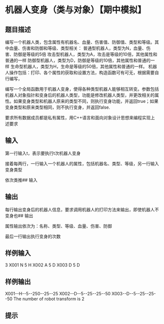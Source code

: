  # 机器人变身（类与对象）【期中模拟】
 ## 题目描述
 编写一个机器人类，包含属性有机器名、血量、伤害值、防御值、类型和等级。其中血量、伤害和防御和等级、类型相关：
 普通型机器人，类型为N，血量、伤害、防御是等级的5倍
 攻击型机器人，类型为A，攻击是等级的10倍，其他属性和普通的一样
 防御型机器人，类型为D，防御是等级的10倍，其他属性和普通的一样
 生命型机器人，类型为H，生命是等级的50倍，其他属性和普通的一样。
 机器人操作包括：打印、各个属性的获取和设置方法，构造函数可有可无，根据需要自行编写，
 
 编写一个全局函数用于机器人变身，使得各种类型机器人能够相互转变。参数包括机器人对象指针和变身后的机器人类型，功能是修改机器人类型，并更改相关的属性。如果变身类型和机器人原来的类型不同，则执行变身功能，并返回true；如果变身类型和原来类型相同，则不执行变身，并返回false.
 
 要求所有数据成员都是私有属性，用C++语言和面向对象设计思想来编程实现上述要求
 
 ## 输入
 第一行输入t，表示要执行t次机器人变身
 
 接着每两行，一行输入一个机器人的属性，包括机器名、类型、等级，另一行输入变身类型
 
 依次类推## 输入
 
 ## 输出
 每行输出变身后的机器人信息，要求调用机器人的打印方法来输出，即使机器人不变身也## 输出
 
 属性输出依次为：名称、类型、等级、血量、伤害、防御
 
 最后一行输出执行变身的次数
 
 ## 样例输入
 3
 X001 N 5
 H
 X002 A 5
 D
 X003 D 5
 D
 ## 样例输出
 X001--H--5--250--25--25
 X002--D--5--25--25--50
 X003--D--5--25--25--50
 The number of robot transform is 2
 ## 提示
 
